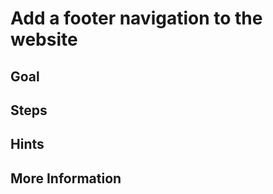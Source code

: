 Add a footer navigation to the website
======================================

Goal
----


Steps
-----


Hints
-----


More Information
----------------

